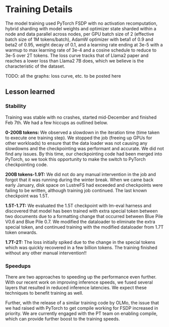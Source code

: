 # Training Details

The model training used PyTorch FSDP with no activation recomputation, hybrid sharding with model
weights and optimizer state sharded within a node and data parallel across nodes, per GPU batch size of
2 (effective batch size of 1M tokens/batch), AdamW optimizer with beta1 of 0.9 and beta2 of 0.95, weight
decay of 0.1, and a learning rate ending at 3e-5 with a warmup to max learning rate of 3e-4 and a cosine
schedule to reduce to 3e-5 over 2T tokens. The loss curve tracks that of Llama2 paper and reaches a lower
loss than Llama2 7B does, which we believe is the characteristic of the dataset.

TODO: all the graphs: loss curve, etc. to be posted here

## Lesson learned

### Stability

Training was stable with no crashes, started mid-December and finished Feb 7th. We had a few hiccups as
outlined below.

**0-200B tokens:** We observed a slowdown in the iteration time (time taken to execute one training step).
We stopped the job (freeing up GPUs for other workloads) to ensure that the data loader was not causing
any slowdowns and the checkpointing was performant and accurate. We did not find any issues. By this
time, our checkpointing code had been merged into PyTorch, so we took this opportunity to make the
switch to PyTorch checkpointing code.

**200B tokens-1.9T:** We did not do any manual intervention in the job and forgot that it was running during
the winter break. When we came back early January, disk space on LustreFS had exceeded and
checkpoints were failing to be written, although training job continued. The last known checkpoint was
1.5T.

**1.5T-1.7T:** We evaluated the 1.5T checkpoint with lm-eval harness and discovered that model has been
trained with extra special token between two documents due to a formatting change that occurred
between Blue Pile V0.6 and Blue Pile 0.7. We modified the dataloader to eliminate the extra special token,
and continued training with the modified dataloader from 1.7T token onwards.

**1.7T-2T:** The loss initially spiked due to the change in the special tokens which was quickly recovered in
a few billion tokens. The training finished without any other manual intervention!!

### Speedups

There are two approaches to speeding up the performance even further. With our recent work on
improving inference speeds, we fused several layers that resulted in reduced inference latencies. We
expect these techniques to benefit training as well.

Further, with the release of a similar training code by OLMo, the issue that we had raised with PyTorch to
get compile working for FSDP increased in priority. We are currently engaged with the PT team on enabling
compile, which can provide further boost to the training speeds.
